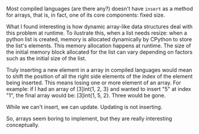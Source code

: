Most compiled languages (are there any?) doesn't have `insert` as a method for arrays, that is, in fact, one of its core components: fixed size. 

What I found interesting is how dynamic array-like data structures deal with this problem at runtime. To ilustrate this, when a list needs resize: when a python list is created, memory is allocated dynamically by CPython to store the list's elements. This memory allocation happens at runtime. The size of the initial memory block allocated for the list can vary depending on factors such as the initial size of the list.

Truly inserting a new element in a array in compiled languages would mean to shift the position of all the right side elements of the index of the element being inserted. This means losing one or more element of an array. For example: if I had an array of [3]int{1, 2, 3} and wanted to insert "5" at index "1", the final array would be: [3]int{1, 5, 2}. Three would be gone. 

While we can't insert, we can update. Updating is not inserting. 

So, arrays seem boring to implement, but they are really interesting conceptually. 
